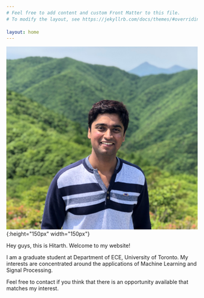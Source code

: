 ```yaml
---
# Feel free to add content and custom Front Matter to this file.
# To modify the layout, see https://jekyllrb.com/docs/themes/#overriding-theme-defaults

layout: home
---
```

![dp](hitarth.jpg){:height="150px" width="150px"}

Hey guys, this is Hitarth. Welcome to my website!

I am a graduate student at Department of ECE, University of Toronto. My interests are concentrated around the applications of Machine Learning and Signal Processing.  

Feel free to contact if you think that there is an opportunity available that matches my interest.
